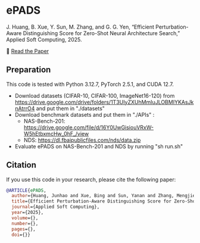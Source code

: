 # ePADS
J. Huang, B. Xue, Y. Sun, M. Zhang, and G. G. Yen, “Efficient Perturbation-Aware Distinguishing Score for Zero-Shot Neural Architecture Search,” Applied Soft Computing, 2025.

📑 [Read the Paper]()

## Preparation
This code is tested with Python 3.12.7, PyTorch 2.5.1, and CUDA 12.7. 

- Download datasets (CIFAR-10, CIFAR-100, ImageNet16-120) from https://drive.google.com/drive/folders/1T3UIyZXUhMmIuJLOBMIYKAsJknAtrrO4 and put them in "./datasets"
- Download benchmark datasets and put them in "./APIs" :
    - NAS-Bench-201: https://drive.google.com/file/d/16Y0UwGisiouVRxW-W5hEtbxmcHw_0hF_/view
    - NDS: https://dl.fbaipublicfiles.com/nds/data.zip
- Evaluate ePADS on NAS-Bench-201 and NDS by running "sh run.sh" 

## Citation
If you use this code in your research, please cite the following paper:
```bibtex
@ARTICLE{ePADS,
  author={Huang, Junhao and Xue, Bing and Sun, Yanan and Zhang, Mengjie and Yen, Gary G.},
  title={Efficient Perturbation-Aware Distinguishing Score for Zero-Shot Neural Architecture Search},
  journal={Applied Soft Computing},
  year={2025},
  volume={},
  number={},
  pages={},
  doi={}}
```